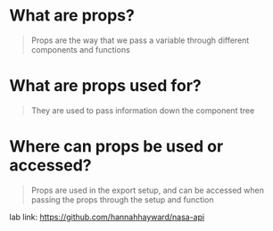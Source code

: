# What are props?
> Props are the way that we pass a variable through different components and functions
# What are props used for?
> They are used to pass information down the component tree
# Where can props be used or accessed?
> Props are used in the export setup, and can be accessed when passing the props through the setup and function

lab link: https://github.com/hannahhayward/nasa-api
